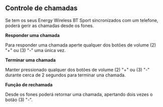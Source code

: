 ## Controle de chamadas

Se tem os seus Energy Wireless BT Sport sincronizados com um telefone, poderá gerir as chamadas desde os fones.

**Responder uma chamada**

Para responder uma chamada aperte qualquer dos botões de volume (2) "+" ou (3) "-" uma única vez.

**Terminar uma chamada**

Manter pressionado qualquer dos botões de volume (2) "+" ou (3) "-" durante cerca de 2 segundos para terminar una chamada.

**Função de rechamada**

Desde os fones poderá retornar uma chamada, apertando dois vezes o botão (3) "-".
